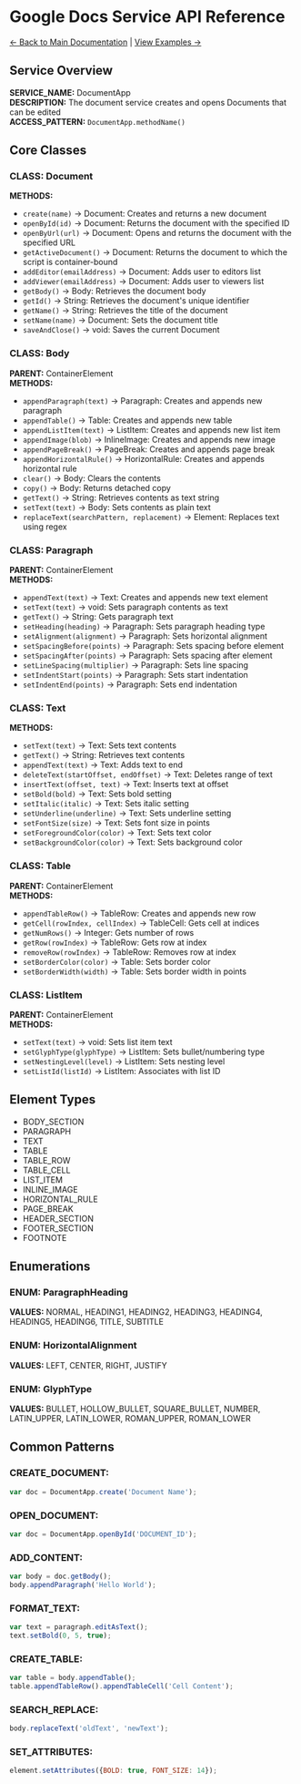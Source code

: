 # Google Docs Service API Reference

[← Back to Main Documentation](../README.md) | [View Examples →](../examples/docs-examples.md)

## Service Overview
**SERVICE_NAME:** DocumentApp  
**DESCRIPTION:** The document service creates and opens Documents that can be edited  
**ACCESS_PATTERN:** `DocumentApp.methodName()`

## Core Classes

### CLASS: Document
**METHODS:**
- `create(name)` → Document: Creates and returns a new document
- `openById(id)` → Document: Returns the document with the specified ID
- `openByUrl(url)` → Document: Opens and returns the document with the specified URL
- `getActiveDocument()` → Document: Returns the document to which the script is container-bound
- `addEditor(emailAddress)` → Document: Adds user to editors list
- `addViewer(emailAddress)` → Document: Adds user to viewers list
- `getBody()` → Body: Retrieves the document body
- `getId()` → String: Retrieves the document's unique identifier
- `getName()` → String: Retrieves the title of the document
- `setName(name)` → Document: Sets the document title
- `saveAndClose()` → void: Saves the current Document

### CLASS: Body
**PARENT:** ContainerElement  
**METHODS:**
- `appendParagraph(text)` → Paragraph: Creates and appends new paragraph
- `appendTable()` → Table: Creates and appends new table
- `appendListItem(text)` → ListItem: Creates and appends new list item
- `appendImage(blob)` → InlineImage: Creates and appends new image
- `appendPageBreak()` → PageBreak: Creates and appends page break
- `appendHorizontalRule()` → HorizontalRule: Creates and appends horizontal rule
- `clear()` → Body: Clears the contents
- `copy()` → Body: Returns detached copy
- `getText()` → String: Retrieves contents as text string
- `setText(text)` → Body: Sets contents as plain text
- `replaceText(searchPattern, replacement)` → Element: Replaces text using regex

### CLASS: Paragraph
**PARENT:** ContainerElement  
**METHODS:**
- `appendText(text)` → Text: Creates and appends new text element
- `setText(text)` → void: Sets paragraph contents as text
- `getText()` → String: Gets paragraph text
- `setHeading(heading)` → Paragraph: Sets paragraph heading type
- `setAlignment(alignment)` → Paragraph: Sets horizontal alignment
- `setSpacingBefore(points)` → Paragraph: Sets spacing before element
- `setSpacingAfter(points)` → Paragraph: Sets spacing after element
- `setLineSpacing(multiplier)` → Paragraph: Sets line spacing
- `setIndentStart(points)` → Paragraph: Sets start indentation
- `setIndentEnd(points)` → Paragraph: Sets end indentation

### CLASS: Text
**METHODS:**
- `setText(text)` → Text: Sets text contents
- `getText()` → String: Retrieves text contents
- `appendText(text)` → Text: Adds text to end
- `deleteText(startOffset, endOffset)` → Text: Deletes range of text
- `insertText(offset, text)` → Text: Inserts text at offset
- `setBold(bold)` → Text: Sets bold setting
- `setItalic(italic)` → Text: Sets italic setting
- `setUnderline(underline)` → Text: Sets underline setting
- `setFontSize(size)` → Text: Sets font size in points
- `setForegroundColor(color)` → Text: Sets text color
- `setBackgroundColor(color)` → Text: Sets background color

### CLASS: Table
**PARENT:** ContainerElement  
**METHODS:**
- `appendTableRow()` → TableRow: Creates and appends new row
- `getCell(rowIndex, cellIndex)` → TableCell: Gets cell at indices
- `getNumRows()` → Integer: Gets number of rows
- `getRow(rowIndex)` → TableRow: Gets row at index
- `removeRow(rowIndex)` → TableRow: Removes row at index
- `setBorderColor(color)` → Table: Sets border color
- `setBorderWidth(width)` → Table: Sets border width in points

### CLASS: ListItem
**PARENT:** ContainerElement  
**METHODS:**
- `setText(text)` → void: Sets list item text
- `setGlyphType(glyphType)` → ListItem: Sets bullet/numbering type
- `setNestingLevel(level)` → ListItem: Sets nesting level
- `setListId(listId)` → ListItem: Associates with list ID

## Element Types
- BODY_SECTION
- PARAGRAPH
- TEXT
- TABLE
- TABLE_ROW
- TABLE_CELL
- LIST_ITEM
- INLINE_IMAGE
- HORIZONTAL_RULE
- PAGE_BREAK
- HEADER_SECTION
- FOOTER_SECTION
- FOOTNOTE

## Enumerations

### ENUM: ParagraphHeading
**VALUES:** NORMAL, HEADING1, HEADING2, HEADING3, HEADING4, HEADING5, HEADING6, TITLE, SUBTITLE

### ENUM: HorizontalAlignment
**VALUES:** LEFT, CENTER, RIGHT, JUSTIFY

### ENUM: GlyphType
**VALUES:** BULLET, HOLLOW_BULLET, SQUARE_BULLET, NUMBER, LATIN_UPPER, LATIN_LOWER, ROMAN_UPPER, ROMAN_LOWER

## Common Patterns

### CREATE_DOCUMENT:
```javascript
var doc = DocumentApp.create('Document Name');
```

### OPEN_DOCUMENT:
```javascript
var doc = DocumentApp.openById('DOCUMENT_ID');
```

### ADD_CONTENT:
```javascript
var body = doc.getBody();
body.appendParagraph('Hello World');
```

### FORMAT_TEXT:
```javascript
var text = paragraph.editAsText();
text.setBold(0, 5, true);
```

### CREATE_TABLE:
```javascript
var table = body.appendTable();
table.appendTableRow().appendTableCell('Cell Content');
```

### SEARCH_REPLACE:
```javascript
body.replaceText('oldText', 'newText');
```

### SET_ATTRIBUTES:
```javascript
element.setAttributes({BOLD: true, FONT_SIZE: 14});
```